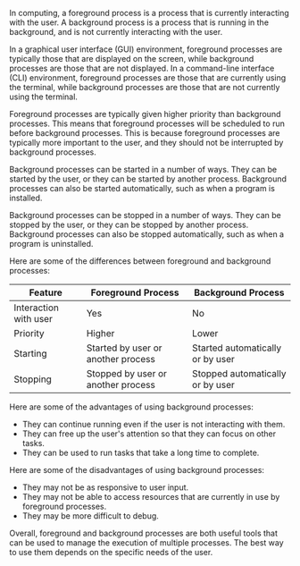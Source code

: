 In computing, a foreground process is a process that is currently interacting with the user. A background process is a process that is running in the background, and is not currently interacting with the user.

In a graphical user interface (GUI) environment, foreground processes are typically those that are displayed on the screen, while background processes are those that are not displayed. In a command-line interface (CLI) environment, foreground processes are those that are currently using the terminal, while background processes are those that are not currently using the terminal.

Foreground processes are typically given higher priority than background processes. This means that foreground processes will be scheduled to run before background processes. This is because foreground processes are typically more important to the user, and they should not be interrupted by background processes.

Background processes can be started in a number of ways. They can be started by the user, or they can be started by another process. Background processes can also be started automatically, such as when a program is installed.

Background processes can be stopped in a number of ways. They can be stopped by the user, or they can be stopped by another process. Background processes can also be stopped automatically, such as when a program is uninstalled.

Here are some of the differences between foreground and background processes:

| Feature | Foreground Process | Background Process |
|---|---|---|
| Interaction with user | Yes | No |
| Priority | Higher | Lower |
| Starting | Started by user or another process | Started automatically or by user |
| Stopping | Stopped by user or another process | Stopped automatically or by user |

Here are some of the advantages of using background processes:

* They can continue running even if the user is not interacting with them.
* They can free up the user's attention so that they can focus on other tasks.
* They can be used to run tasks that take a long time to complete.

Here are some of the disadvantages of using background processes:

* They may not be as responsive to user input.
* They may not be able to access resources that are currently in use by foreground processes.
* They may be more difficult to debug.

Overall, foreground and background processes are both useful tools that can be used to manage the execution of multiple processes. The best way to use them depends on the specific needs of the user.